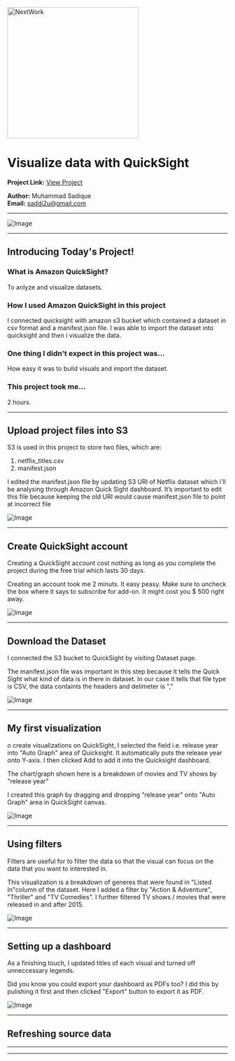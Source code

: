 <img src="https://cdn.prod.website-files.com/677c400686e724409a5a7409/6790ad949cf622dc8dcd9fe4_nextwork-logo-leather.svg" alt="NextWork" width="300" />

# Visualize data with QuickSight

**Project Link:** [View Project](http://learn.nextwork.org/projects/aws-analytics-quicksight)

**Author:** Muhammad Sadique  
**Email:** saddi2u@gmail.com

---

![Image](http://learn.nextwork.org/thankful_brown_optimistic_cobra/uploads/aws-analytics-quicksight_6c7f7ef0)

---

## Introducing Today's Project!

### What is Amazon QuickSight?

To anlyze and visualize datasets.

### How I used Amazon QuickSight in this project

I connected quicksight with amazon s3 bucket which contained a dataset in csv format and a manifest.json file. I was able to import the dataset into quicksight and then i visualize the data.

### One thing I didn't expect in this project was...

How easy it was to build visuals and import the dataset.

### This project took me...

2 hours.

---

## Upload project files into S3

S3 is used in this project to store two files, which are:
1. netflix_titles.csv
2. manifest.json

I edited the manifest.json file by updating S3 URI of Netflix dataset which i'll be analysing through Amazon Quick Sight dashboard. It’s important to edit this file because keeping the old URI would cause manifest.json file to point at incorrect file

![Image](http://learn.nextwork.org/thankful_brown_optimistic_cobra/uploads/aws-analytics-quicksight_3c3cd85a)

---

## Create QuickSight account

Creating a QuickSight account cost nothing as long as you complete the project during the free trial which lasts 30 days.

Creating an account took me 2 minuts. It easy peasy. Make sure to uncheck the box where it says to subscribe for add-on. It might cost you $ 500 right away.

![Image](http://learn.nextwork.org/thankful_brown_optimistic_cobra/uploads/aws-analytics-quicksight_f4ab4214)

---

## Download the Dataset

I connected the S3 bucket to QuickSight by visiting Dataset page.

The manifest.json file was important in this step because it tells the Quick Sight what kind of data is in there in dataset. In our case it tells that file type is CSV, the data containts the headers and delimeter is ","

![Image](http://learn.nextwork.org/thankful_brown_optimistic_cobra/uploads/aws-analytics-quicksight_6f874996)

---

## My first visualization

o create visualizations on QuickSight, I selected the field i.e. release year into "Auto Graph" area of Quicksight. It automatically puts the release year onto Y-axis.
I then clicked Add to add it into the Quicksight dashboard.

The chart/graph shown here is a breakdown of movies and TV shows by "release year"

I created this graph by dragging and dropping "release year" onto "Auto Graph" area in QuickSight canvas.

![Image](http://learn.nextwork.org/thankful_brown_optimistic_cobra/uploads/aws-analytics-quicksight_aff3aad7)

---

## Using filters

Filters are useful for to filter the data so that the visual can focus on the data that you want to interested in. 

This visualization is a breakdown of generes that were found in "Listed In"column of the dataset. Here I added a filter by "Action & Adventure", "Thriller" and "TV Comedies". I further filtered TV shows / movies that were released in and after 2015.

![Image](http://learn.nextwork.org/thankful_brown_optimistic_cobra/uploads/aws-analytics-quicksight_c32248c5)

---

## Setting up a dashboard

As a finishing touch, I updated titles of each visual and turned off unneccessary legends.

Did you know you could export your dashboard as PDFs too? I did this by pulishing it first and then clicked "Export" button to export it as PDF.

![Image](http://learn.nextwork.org/thankful_brown_optimistic_cobra/uploads/aws-analytics-quicksight_6c7f7ef0)

---

## Refreshing source data

---

---
